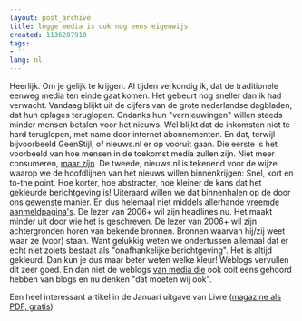 ```yaml
---
layout: post_archive
title: logge media is ook nog eens eigenwijs.
created: 1136287910
tags:
- ''
lang: nl
---
```

Heerlijk. Om je gelijk te krijgen. Al tijden verkondig ik, dat de traditionele eenweg media ten einde gaat komen. Het gebeurt nog sneller dan ik had verwacht. Vandaag blijkt uit de cijfers van de grote nederlandse dagbladen, dat hun oplages teruglopen. Ondanks hun "vernieuwingen" willen steeds minder mensen betalen voor het nieuws. Wel blijkt dat de inkomsten niet te hard teruglopen, met name door internet abonnementen. En dat, terwijl bijvoorbeeld GeenStijl, of nieuws.nl er op vooruit gaan. Die eerste is het voorbeeld van hoe mensen in de toekomst media zullen zijn. Niet meer consumeren, [maar zíjn](http://www.oreilly.com/catalog/wemedia/book/index.csp). De tweede, nieuws.nl is tekenend voor de wijze waarop we de hoofdlijnen van het nieuws willen  binnenkrijgen: Snel, kort en to-the point. Hoe korter, hoe abstracter, hoe kleiner de kans dat het gekleurde berichtgeving is! Uiteraard willen we dat binnenhalen op de door ons [gewenste](http://www.nieuws.nl/rss) manier. En dus helemaal niet middels allerhande [vreemde aanmeldpagina's](http://zoek.volkskrant.nl/artikel?text=vlaanderen&FDOC=0&SORT=date&PRD=20y&SEC=%2A&SO=%2A&DAT=%2A&ADOC=8). De lezer van 2006+ wil zijn headlines nu. Het maakt minder uit door wie het is geschreven. De lezer van 2006+ wil zijn achtergronden horen van bekende bronnen. Bronnen waarvan hij/zij weet waar ze (voor) staan. Want gelukkig weten we ondertussen allemaal dat er echt niet zoiets bestaat als "onafhankelijke berichtgeving". Het is altijd gekleurd. Dan kun je dus maar beter weten welke kleur! Weblogs vervullen dit zeer goed. En dan niet de weblogs [van media die](http://www.volkskrantblog.nl/pub/blogs/blog.php?uid=3008) ook ooit eens gehoord hebben van blogs en nu denken "dat moeten wij ook".

Een heel interessant artikel in de Januari uitgave van Livre ([magazine als PDF, gratis](http://www.livre.nl/option,com_docman/task,doc_download/gid,66/))
